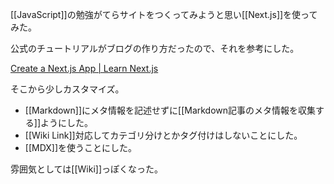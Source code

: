 [[JavaScript]]の勉強がてらサイトをつくってみようと思い[[Next.js]]を使ってみた。

公式のチュートリアルがブログの作り方だったので、それを参考にした。

[Create a Next.js App | Learn Next.js](https://nextjs.org/learn/basics/create-nextjs-app?utm_source=next-site&utm_medium=homepage-cta&utm_campaign=next-website)

そこから少しカスタマイズ。

- [[Markdown]]にメタ情報を記述せずに[[Markdown記事のメタ情報を収集する]]ようにした。
- [[Wiki Link]]対応してカテゴリ分けとかタグ付けはしないことにした。
- [[MDX]]を使うことにした。

雰囲気としては[[Wiki]]っぽくなった。
